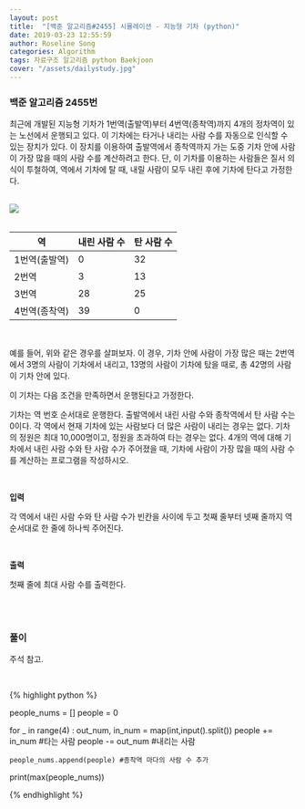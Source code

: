 ```yaml
---
layout: post
title:  "[백준 알고리즘#2455] 시뮬레이션 - 지능형 기차 (python)"
date: 2019-03-23 12:55:59
author: Roseline Song
categories: Algorithm
tags: 자료구조 알고리즘 python Baekjoon
cover: "/assets/dailystudy.jpg"
---
```


### 백준 알고리즘 2455번

최근에 개발된 지능형 기차가 1번역(출발역)부터 4번역(종착역)까지 4개의 정차역이 있는 노선에서 운행되고 있다. 이 기차에는 타거나 내리는 사람 수를 자동으로 인식할 수 있는 장치가 있다. 이 장치를 이용하여 출발역에서 종착역까지 가는 도중 기차 안에 사람이 가장 많을 때의 사람 수를 계산하려고 한다. 단, 이 기차를 이용하는 사람들은 질서 의식이 투철하여, 역에서 기차에 탈 때, 내릴 사람이 모두 내린 후에 기차에 탄다고 가정한다.

<br>

<img src="https://www.acmicpc.net/upload/images/c.png">

<br>
<br>


 역 | 내린 사람 수 | 탄 사람 수
----------- | ----------- | ----------- 
1번역(출발역) |	0 | 32
2번역 |	3 | 13
3번역 | 28 | 25
4번역(종착역) | 39 | 0

<br>


예를 들어, 위와 같은 경우를 살펴보자. 이 경우, 기차 안에 사람이 가장 많은 때는 2번역에서 3명의 사람이 기차에서 내리고, 13명의 사람이 기차에 탔을 때로, 총 42명의 사람이 기차 안에 있다.

이 기차는 다음 조건을 만족하면서 운행된다고 가정한다.

기차는 역 번호 순서대로 운행한다.
출발역에서 내린 사람 수와 종착역에서 탄 사람 수는 0이다.
각 역에서 현재 기차에 있는 사람보다 더 많은 사람이 내리는 경우는 없다.
기차의 정원은 최대 10,000명이고, 정원을 초과하여 타는 경우는 없다.
4개의 역에 대해 기차에서 내린 사람 수와 탄 사람 수가 주어졌을 때, 기차에 사람이 가장 많을 때의 사람 수를 계산하는 프로그램을 작성하시오.

<br>

**입력**

각 역에서 내린 사람 수와 탄 사람 수가 빈칸을 사이에 두고 첫째 줄부터 넷째 줄까지 역 순서대로 한 줄에 하나씩 주어진다. 

<br>

**출력**

첫째 줄에 최대 사람 수를 출력한다.  

<br>
<br>


### 풀이 

주석 참고.

<br>

{% highlight python %}

people_nums = []
people = 0 

for _ in range(4) :
    out_num, in_num = map(int,input().split())
    people += in_num #타는 사람
    people -= out_num #내리는 사람

    people_nums.append(people) #종착역 마다의 사람 수 추가
    
print(max(people_nums))

{% endhighlight %}

<br>
<br>

